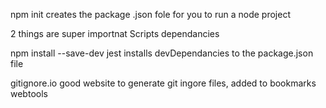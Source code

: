 npm init
creates the package .json fole for you to run a node project

2 things are super importnat
Scripts
dependancies

npm install --save-dev jest
    installs devDependancies to the package.json file

gitignore.io good website to generate git ingore files, added to bookmarks webtools
